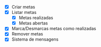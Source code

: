 - [x] Criar metas
- [x] Listar metas
    - [x] Metas realizadas
    - [x] Metas abertas
- [x] Marca/Desmarcas metas como realizadas
- [x] Remover metas
- [x] Sistema de mensagens